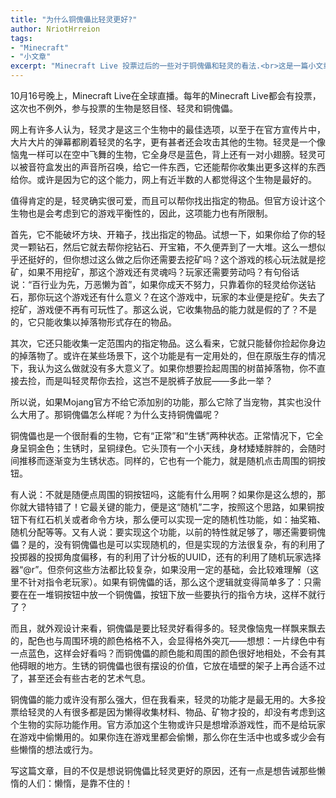 ```yaml
---
title: "为什么铜傀儡比轻灵更好?"
author: NriotHrreion
tags:
- "Minecraft"
- "小文章"
excerpt: "Minecraft Live 投票过后的一些对于铜傀儡和轻灵的看法.<br>这是一篇小文章, 也是我第一次在博客里面发超过1000字的东西.<br><br><em>未经允许, 可以转载, 但需标明原作者(就是我, NriotHrreion)</em>"
---
```


10月16号晚上，Minecraft Live在全球直播。每年的Minecraft Live都会有投票，这次也不例外，参与投票的生物是怒目怪、轻灵和铜傀儡。

网上有许多人认为，轻灵才是这三个生物中的最佳选项，以至于在官方宣传片中，大片大片的弹幕都刷着轻灵的名字，更有甚者还会攻击其他的生物。轻灵是一个像恼鬼一样可以在空中飞舞的生物，它全身尽是蓝色，背上还有一对小翅膀。轻灵可以被音符盒发出的声音所召唤，给它一件东西，它还能帮你收集出更多这样的东西给你。或许是因为它的这个能力，网上有近半数的人都觉得这个生物是最好的。

值得肯定的是，轻灵确实很可爱，而且可以帮你找出指定的物品。但官方设计这个生物也是会考虑到它的游戏平衡性的，因此，这项能力也有所限制。

首先，它不能破坏方块、开箱子，找出指定的物品。试想一下，如果你给了你的轻灵一颗钻石，然后它就去帮你挖钻石、开宝箱，不久便弄到了一大堆。这么一想似乎还挺好的，但你想过这么做之后你还需要去挖矿吗？这个游戏的核心玩法就是挖矿，如果不用挖矿，那这个游戏还有灵魂吗？玩家还需要劳动吗？有句俗话说：“百行业为先，万恶懒为首”，如果你成天不努力，只靠着你的轻灵给你送钻石，那你玩这个游戏还有什么意义？在这个游戏中，玩家的本业便是挖矿。失去了挖矿，游戏便不再有可玩性了。那这么说，它收集物品的能力就是假的了？不是的，它只能收集以掉落物形式存在的物品。

其次，它还只能收集一定范围内的指定物品。这么看来，它就只能替你捡起你身边的掉落物了。或许在某些场景下，这个功能是有一定用处的，但在原版生存的情况下，我认为这么做就没有多大意义了。如果你想要捡起周围的树苗掉落物，你不直接去捡，而是叫轻灵帮你去捡，这岂不是脱裤子放屁——多此一举？

所以说，如果Mojang官方不给它添加别的功能，那么它除了当宠物，其实也没什么大用了。那铜傀儡怎么样呢？为什么支持铜傀儡呢？

铜傀儡也是一个很耐看的生物，它有“正常”和“生锈”两种状态。正常情况下，它全身呈铜金色；生锈时，呈铜绿色。它头顶有一个小天线，身材矮矮胖胖的，会随时间推移而逐渐变为生锈状态。同样的，它也有一个能力，就是随机点击周围的铜按钮。

有人说：不就是随便点周围的铜按钮吗，这能有什么用啊？如果你是这么想的，那你就大错特错了！它最关键的能力，便是这“随机”二字，按照这个思路，如果铜按钮下有红石机关或者命令方块，那么便可以实现一定的随机性功能，如：抽奖箱、随机分配等等。又有人说：要实现这个功能，以前的特性就足够了，哪还需要铜傀儡？是的，没有铜傀儡也是可以实现随机的，但是实现的方法很复杂，有的利用了投掷器的投掷角度偏移，有的利用了计分板的UUID，还有的利用了随机玩家选择器“@r”。但奈何这些方法都比较复杂，如果没用一定的基础，会比较难理解（这里不针对指令老玩家）。如果有铜傀儡的话，那么这个逻辑就变得简单多了：只需要在在一堆铜按钮中放一个铜傀儡，按钮下放一些要执行的指令方块，这样不就行了？

而且，就外观设计来看，铜傀儡是要比轻灵好看得多的。轻灵像恼鬼一样飘来飘去的，配色也与周围环境的颜色格格不入，会显得格外突兀——想想：一片绿色中有一点蓝色，这样会好看吗？而铜傀儡的颜色能和周围的颜色很好地相处，不会有其他碍眼的地方。生锈的铜傀儡也很有摆设的价值，它放在墙壁的架子上再合适不过了，甚至还会有些古老的艺术气息。

铜傀儡的能力或许没有那么强大，但在我看来，轻灵的功能才是最无用的。大多投票给轻灵的人有很多都是因为懒得收集材料、物品、矿物才投的，却没有考虑到这个生物的实际功能作用。官方添加这个生物或许只是想增添游戏性，而不是给玩家在游戏中偷懒用的。如果你连在游戏里都会偷懒，那么你在生活中也或多或少会有些懒惰的想法或行为。

写这篇文章，目的不仅是想说铜傀儡比轻灵更好的原因，还有一点是想告诫那些懒惰的人们：懒惰，是靠不住的！
